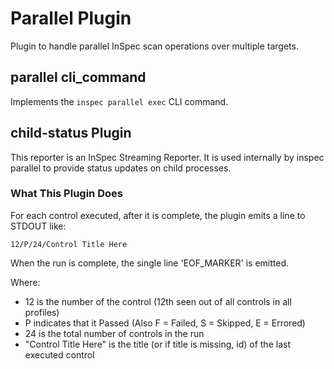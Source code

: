 # Parallel Plugin

Plugin to handle parallel InSpec scan operations over multiple targets.

## parallel cli_command

Implements the `inspec parallel exec` CLI command.

## child-status Plugin

This reporter is an InSpec Streaming Reporter. It is used internally by inspec parallel to provide status updates on child processes.

### What This Plugin Does

For each control executed, after it is complete, the plugin emits a line to STDOUT like:
```
12/P/24/Control Title Here
```
When the run is complete, the single line 'EOF_MARKER' is emitted.

Where:

 - 12 is the number of the control (12th seen out of all controls in all profiles)
 - P indicates that it Passed (Also F = Failed, S = Skipped, E = Errored)
 - 24 is the total number of controls in the run
 - "Control Title Here" is the title (or if title is missing, id) of the last executed control

